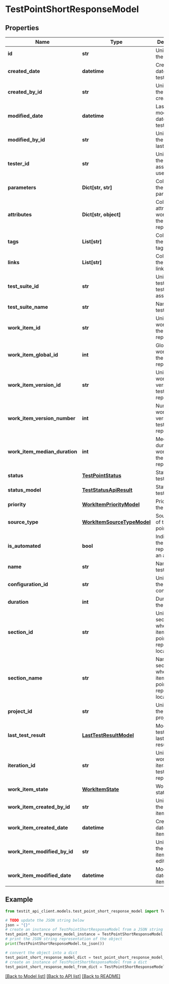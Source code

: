 # TestPointShortResponseModel


## Properties

Name | Type | Description | Notes
------------ | ------------- | ------------- | -------------
**id** | **str** | Unique ID of the test point | 
**created_date** | **datetime** | Creation date of the test point | 
**created_by_id** | **str** | Unique ID of the test point creator | 
**modified_date** | **datetime** | Last modification date of the test point | [optional] 
**modified_by_id** | **str** | Unique ID of the test point last editor | [optional] 
**tester_id** | **str** | Unique ID of the test point assigned user | [optional] 
**parameters** | **Dict[str, str]** | Collection of the test point parameters | [optional] 
**attributes** | **Dict[str, object]** | Collection of attributes of work item the test point represents | 
**tags** | **List[str]** | Collection of the test point tags | 
**links** | **List[str]** | Collection of the test point links | 
**test_suite_id** | **str** | Unique ID of test suite the test point assigned to | 
**test_suite_name** | **str** | Name of the test suite | 
**work_item_id** | **str** | Unique ID of work item the test point represents | 
**work_item_global_id** | **int** | Global ID of work item the test point represents | 
**work_item_version_id** | **str** | Unique ID of work item version the test point represents | 
**work_item_version_number** | **int** | Number of work item version the test point represents | 
**work_item_median_duration** | **int** | Median duration of work item the test point represents | [optional] 
**status** | [**TestPointStatus**](TestPointStatus.md) | Status of the test point | 
**status_model** | [**TestStatusApiResult**](TestStatusApiResult.md) | Status of the test point | 
**priority** | [**WorkItemPriorityModel**](WorkItemPriorityModel.md) | Priority of the test point | 
**source_type** | [**WorkItemSourceTypeModel**](WorkItemSourceTypeModel.md) | Source type of the test point | 
**is_automated** | **bool** | Indicates if the test point represents an autotest | 
**name** | **str** | Name of the test point | 
**configuration_id** | **str** | Unique ID of the test point configuration | 
**duration** | **int** | Duration of the test point | 
**section_id** | **str** | Unique ID of section where work item the test point represents is located | 
**section_name** | **str** | Name of section where work item the test point represents is located | [optional] 
**project_id** | **str** | Unique ID of the test point project | 
**last_test_result** | [**LastTestResultModel**](LastTestResultModel.md) | Model of the test point last test result | [optional] 
**iteration_id** | **str** | Unique ID of work item iteration the test point represents | 
**work_item_state** | [**WorkItemState**](WorkItemState.md) | Work item state | 
**work_item_created_by_id** | **str** | Unique ID of the work item creator | 
**work_item_created_date** | **datetime** | Creation date of work item | 
**work_item_modified_by_id** | **str** | Unique ID of the work item last editor | [optional] 
**work_item_modified_date** | **datetime** | Modified date of work item | [optional] 

## Example

```python
from testit_api_client.models.test_point_short_response_model import TestPointShortResponseModel

# TODO update the JSON string below
json = "{}"
# create an instance of TestPointShortResponseModel from a JSON string
test_point_short_response_model_instance = TestPointShortResponseModel.from_json(json)
# print the JSON string representation of the object
print(TestPointShortResponseModel.to_json())

# convert the object into a dict
test_point_short_response_model_dict = test_point_short_response_model_instance.to_dict()
# create an instance of TestPointShortResponseModel from a dict
test_point_short_response_model_from_dict = TestPointShortResponseModel.from_dict(test_point_short_response_model_dict)
```
[[Back to Model list]](../README.md#documentation-for-models) [[Back to API list]](../README.md#documentation-for-api-endpoints) [[Back to README]](../README.md)


